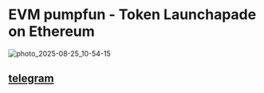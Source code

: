 # EVM pumpfun - Token Launchapade on Ethereum
![photo_2025-08-25_10-54-15](https://github.com/user-attachments/assets/117b485d-c2d1-4205-aecd-3074967432b2)

## [telegram](https://t.me/roswellecho)
